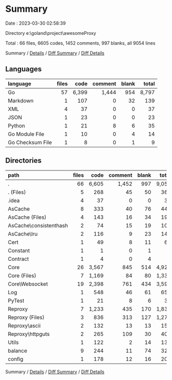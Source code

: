 # Summary

Date : 2023-03-30 02:58:39

Directory e:\\goland\\project\\awesomeProxy

Total : 66 files,  6605 codes, 1452 comments, 997 blanks, all 9054 lines

Summary / [Details](details.md) / [Diff Summary](diff.md) / [Diff Details](diff-details.md)

## Languages
| language | files | code | comment | blank | total |
| :--- | ---: | ---: | ---: | ---: | ---: |
| Go | 57 | 6,399 | 1,444 | 954 | 8,797 |
| Markdown | 1 | 107 | 0 | 32 | 139 |
| XML | 4 | 37 | 0 | 0 | 37 |
| JSON | 1 | 23 | 0 | 0 | 23 |
| Python | 1 | 21 | 8 | 6 | 35 |
| Go Module File | 1 | 10 | 0 | 4 | 14 |
| Go Checksum File | 1 | 8 | 0 | 1 | 9 |

## Directories
| path | files | code | comment | blank | total |
| :--- | ---: | ---: | ---: | ---: | ---: |
| . | 66 | 6,605 | 1,452 | 997 | 9,054 |
| . (Files) | 5 | 268 | 45 | 50 | 363 |
| .idea | 4 | 37 | 0 | 0 | 37 |
| AsCache | 8 | 333 | 40 | 76 | 449 |
| AsCache (Files) | 4 | 143 | 16 | 34 | 193 |
| AsCache\\consistenthash | 2 | 74 | 15 | 19 | 108 |
| AsCache\\lru | 2 | 116 | 9 | 23 | 148 |
| Cert | 1 | 49 | 8 | 11 | 68 |
| Constant | 1 | 1 | 0 | 1 | 2 |
| Contract | 1 | 4 | 0 | 4 | 8 |
| Core | 26 | 3,567 | 845 | 514 | 4,926 |
| Core (Files) | 7 | 1,169 | 84 | 80 | 1,333 |
| Core\\Websocket | 19 | 2,398 | 761 | 434 | 3,593 |
| Log | 1 | 548 | 46 | 61 | 655 |
| PyTest | 1 | 21 | 8 | 6 | 35 |
| Reproxy | 7 | 1,233 | 435 | 170 | 1,838 |
| Reproxy (Files) | 3 | 836 | 313 | 127 | 1,276 |
| Reproxy\\ascii | 2 | 132 | 13 | 13 | 158 |
| Reproxy\\httpguts | 2 | 265 | 109 | 30 | 404 |
| Utils | 1 | 122 | 2 | 14 | 138 |
| balance | 9 | 244 | 11 | 74 | 329 |
| config | 1 | 178 | 12 | 16 | 206 |

Summary / [Details](details.md) / [Diff Summary](diff.md) / [Diff Details](diff-details.md)